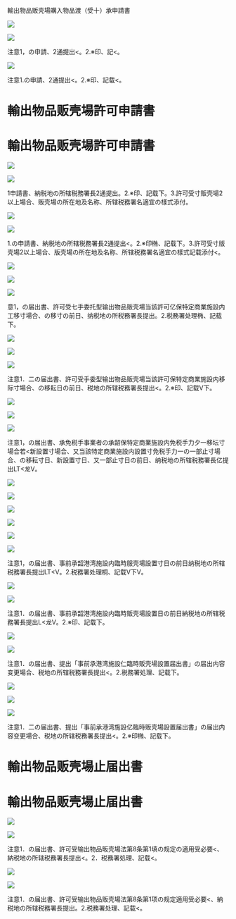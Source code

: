 輸出物品贩壳場購入物品渡（受十）承申請書

![](https://www.nta.go.jp/tmp/23663bfa-666d-4ccd-aa44-6580798a6e0f/images/caf7ed0df252d76f2b87f1576638a91ff9385a1c7fd9c5f8acce7abeb9d73d1c.jpg)

![](https://www.nta.go.jp/tmp/23663bfa-666d-4ccd-aa44-6580798a6e0f/images/8e43bf328f37fbfe30258b968308e9e36f55dd866b7069c5d34c5a53ea2a874d.jpg)

注意1，の申請、2通提出<。2.※印、記<。

![](https://www.nta.go.jp/tmp/23663bfa-666d-4ccd-aa44-6580798a6e0f/images/0c06bc280adc41ae1019607e03bac5a04856401f1f6cc0c9a69c9e765224e012.jpg)

注意1.の申請、2通提出<。2.※印、記载<。

# 輸出物品贩壳場許可申請書

# 輸出物品贩壳場許可申請書

![](https://www.nta.go.jp/tmp/23663bfa-666d-4ccd-aa44-6580798a6e0f/images/11a681430514b0e95d2af478bae010d682ae19abdb1aaebec42970343810f54f.jpg)

![](https://www.nta.go.jp/tmp/23663bfa-666d-4ccd-aa44-6580798a6e0f/images/7269f167d7a9476e713e29a984b9a6837d11a11dac3a064ca1e47f64945062e3.jpg)

1申請書、納税地の所辖税務署長2通提出。2.※印、記载下。3.許可受寸贩壳場2以上場合、贩壳場の所在地及名称、所辖税務署名適宜の樣式添付。

![](https://www.nta.go.jp/tmp/23663bfa-666d-4ccd-aa44-6580798a6e0f/images/e4895b3a5f73fd45c515d7813f12aa5cfe189a75986e6ababd9a51ca66c3e433.jpg)

![](https://www.nta.go.jp/tmp/23663bfa-666d-4ccd-aa44-6580798a6e0f/images/bc817b46aeb41de1b40fe15d61bd49fb6fd7d643391f5976cc09bce350ee35b0.jpg)

1.の申請書、納税地の所辖税務署長2通提出<。2.※印椭、記载下。3.許可受寸版壳場2以上場合、版壳場の所在地及名称、所辖税務署名適宜の樣式記载添付<。

![](https://www.nta.go.jp/tmp/23663bfa-666d-4ccd-aa44-6580798a6e0f/images/92dfcccb68a93a35ee9179e13680e84843b71369ab61768098074b68c94a9690.jpg)

![](https://www.nta.go.jp/tmp/23663bfa-666d-4ccd-aa44-6580798a6e0f/images/43b598d4121160c958cfe35319ebc401219839c3fc26169a0c25571b0edba594.jpg)

![](https://www.nta.go.jp/tmp/23663bfa-666d-4ccd-aa44-6580798a6e0f/images/7ab2b77da4b76ede8d6ee9684e13a6c72fa7aba96286af144b90ecffd3a687ba.jpg)

意1，の届出書、許可受七手委托型输出物品贩壳場当該許可亿保特定商業施設内工移寸場合、の移寸の前日、纳税地の所税務署長提出。2.税務署处理椭、記载下。

![](https://www.nta.go.jp/tmp/23663bfa-666d-4ccd-aa44-6580798a6e0f/images/4bbcdcbb2b94590efc68ebca0efd230c093e10e32f5814d21b04d2c38b6bb89f.jpg)

![](https://www.nta.go.jp/tmp/23663bfa-666d-4ccd-aa44-6580798a6e0f/images/14cc444738d0b8fe30b239c0cad313e459eb5f0f592e11bba6a1704fac0c4c1e.jpg)

![](https://www.nta.go.jp/tmp/23663bfa-666d-4ccd-aa44-6580798a6e0f/images/321eb647e9b3fd4848cd99b0c73b10bc778e6a3f4ac986e39a4caada830859c6.jpg)

注意1．二の届出書、許可受手委型输出物品贩壳場当該許可保特定商業施設内移际寸場合、の移耘日の前日、税地の所辖税務署長提出<。2.※印、記载V下。

![](https://www.nta.go.jp/tmp/23663bfa-666d-4ccd-aa44-6580798a6e0f/images/613da541ff220da56858d9c57e55fcad5879f9bfaf02c7c63b9632bdea2d385e.jpg)

![](https://www.nta.go.jp/tmp/23663bfa-666d-4ccd-aa44-6580798a6e0f/images/8123f4bae39ea6e465c9207b2eb32ebba46a56a560274f076cf231588d6c7d87.jpg)

![](https://www.nta.go.jp/tmp/23663bfa-666d-4ccd-aa44-6580798a6e0f/images/01ade0a05da38b9b5d59631b40e086f6806a03a4eecde8d19dee14547a5263c6.jpg)

注意1，の届出書、承免税手事業者の承韶保特定商業施設内免税手力夕一移坛寸場合若<新設置寸場合、又当該特定商業施設内設置寸免税手力一の一部止寸場合、の移耘寸日、新設置寸日、又一部止寸日の前日、纳税地の所辖税務署長亿提出LT<龙V。

![](https://www.nta.go.jp/tmp/23663bfa-666d-4ccd-aa44-6580798a6e0f/images/951e7321e47b9cb22408f3c689c9a18ba37644eaaa6907f8f8a4a23412effc49.jpg)

![](https://www.nta.go.jp/tmp/23663bfa-666d-4ccd-aa44-6580798a6e0f/images/b0fbd38174ee95cc9eab61f1f19f6b2fcad22d2aa0c602914b8a405e5d016cff.jpg)

![](https://www.nta.go.jp/tmp/23663bfa-666d-4ccd-aa44-6580798a6e0f/images/8ea33574d4ad341075c3ba488a3d835ef49b3ac36fac5daf841d47c52f308537.jpg)

![](https://www.nta.go.jp/tmp/23663bfa-666d-4ccd-aa44-6580798a6e0f/images/98f6d9a29040be5eb33294384a53fa46165e8a5cd82bb2bbd8f098334bee4b08.jpg)

![](https://www.nta.go.jp/tmp/23663bfa-666d-4ccd-aa44-6580798a6e0f/images/8b25015f11826973cdf4f47ddd694efef5268d7ee20e2b90ac1d930d574e3e17.jpg)

![](https://www.nta.go.jp/tmp/23663bfa-666d-4ccd-aa44-6580798a6e0f/images/6064a9ab92b6b4cf758d2fb3b81062abbb08cbba1eaf9202dee5af2b54e92294.jpg)

注意1，の届出書、事前承韶港湾施設内臨時服壳場設置寸日の前日纳税地の所辖税務署長提出LT<V。2.税務署处理桐、記载V下V。

![](https://www.nta.go.jp/tmp/23663bfa-666d-4ccd-aa44-6580798a6e0f/images/744c75958f83beeca2f63d95f5e597ce15265ebe87006aae4f06b172966b7301.jpg)

![](https://www.nta.go.jp/tmp/23663bfa-666d-4ccd-aa44-6580798a6e0f/images/c2b9317c1ffef8022fa020e56c4ca00870a0c7d2ea4979961b2aaf1cc534f3ee.jpg)

注意1．の届出書、事前承韶港湾施設内臨時贩壳場設置日の前日納税地の所辖税務署長提出L<龙V。2.※印、記载下。

![](https://www.nta.go.jp/tmp/23663bfa-666d-4ccd-aa44-6580798a6e0f/images/bc115d68b6d8590d1bc1d761add9acfe72fd131d7c3373fa58b16158048f4003.jpg)

![](https://www.nta.go.jp/tmp/23663bfa-666d-4ccd-aa44-6580798a6e0f/images/838eebfe8f55b61f5bbb68800d9aa33361e19a7afc5bedc8b0c9cd0609363e84.jpg)

注意1．の届出書、提出「事前承港湾施設仁臨時贩壳場設置届出書」の届出内容变更場合、税地の所辖税務署長提出<。2.税務署処理、記载下。

![](https://www.nta.go.jp/tmp/23663bfa-666d-4ccd-aa44-6580798a6e0f/images/641b0aabb1a5af69fd8306462d5bdcc22a8060f6bad20afb8ebd43c774405dd2.jpg)

![](https://www.nta.go.jp/tmp/23663bfa-666d-4ccd-aa44-6580798a6e0f/images/1d420009ff2f28af76607c082fc8bcb4f0c7ae52a9d57e333a8d72bb21b8acac.jpg)

![](https://www.nta.go.jp/tmp/23663bfa-666d-4ccd-aa44-6580798a6e0f/images/68085529f5d5e7b715ef40e31d5942bc8341ba6fd8c88d1a9d7ddfcf69ff24e1.jpg)

注意1．二の届出書、提出「事前承港湾施設亿臨時贩壳場設置届出書」の届出内容变更場合、税地の所辖税務署長提出<。2.※印椭、記载下。

# 輸出物品贩壳場止届出書

# 輸出物品贩壳場止届出書

![](https://www.nta.go.jp/tmp/23663bfa-666d-4ccd-aa44-6580798a6e0f/images/b902666c00e0c12d6038fe473e7ab2a3465ccc9d9175b719a4ec7df5e797b07c.jpg)

![](https://www.nta.go.jp/tmp/23663bfa-666d-4ccd-aa44-6580798a6e0f/images/339144e5df7932081b1640eec26683ca3e3376337728b9c1237c05a83658048d.jpg)

注意1．の届出書、許可受输出物品畈壳場法第8条第1填の规定の適用受必要<、納税地の所辖税務署長提出<。2．税務署処理、記载<。

![](https://www.nta.go.jp/tmp/23663bfa-666d-4ccd-aa44-6580798a6e0f/images/a65bf4e46095a5873407a11c7d4972713c3ac8efcca5ab58a3d60cb35ceb4162.jpg)

![](https://www.nta.go.jp/tmp/23663bfa-666d-4ccd-aa44-6580798a6e0f/images/790def05da51e24b3a3374fdfdab67c3ddc5cbaf99dd0f9769ba0cfe3720a363.jpg)

注意1．の届出書、許可受输出物品贩壳場法第8条第1项の规定適用受必要<、納税地の所辖税務署長提出。2.税務署处理、記载<。